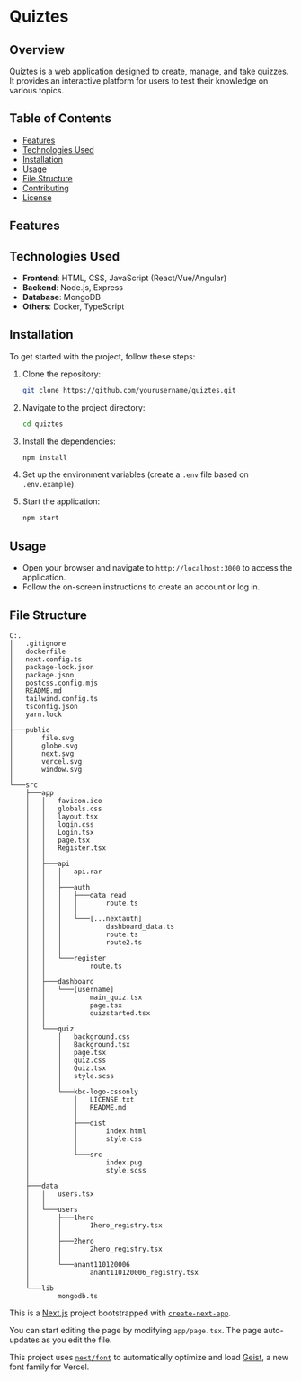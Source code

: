 # Quiztes

## Overview
Quiztes is a web application designed to create, manage, and take quizzes. It provides an interactive platform for users to test their knowledge on various topics.

## Table of Contents
- [Features](#features)
- [Technologies Used](#technologies-used)
- [Installation](#installation)
- [Usage](#usage)
- [File Structure](#file-structure)
- [Contributing](#contributing)
- [License](#license)

## Features
<!-- - Create and manage quizzes
- User authentication and profiles
- Interactive quiz-taking experience
- Dashboard for users to track their progress -->

## Technologies Used
- **Frontend**: HTML, CSS, JavaScript (React/Vue/Angular)
- **Backend**: Node.js, Express
- **Database**: MongoDB
- **Others**: Docker, TypeScript

## Installation
To get started with the project, follow these steps:

1. Clone the repository:
   ```bash
   git clone https://github.com/yourusername/quiztes.git
   ```

2. Navigate to the project directory:
   ```bash
   cd quiztes
   ```

3. Install the dependencies:
   ```bash
   npm install
   ```

4. Set up the environment variables (create a `.env` file based on `.env.example`).

5. Start the application:
   ```bash
   npm start
   ```

## Usage
- Open your browser and navigate to `http://localhost:3000` to access the application.
- Follow the on-screen instructions to create an account or log in.

## File Structure

```
C:.
│   .gitignore
│   dockerfile
│   next.config.ts
│   package-lock.json
│   package.json
│   postcss.config.mjs
│   README.md
│   tailwind.config.ts
│   tsconfig.json
│   yarn.lock
│   
├───public
│       file.svg
│       globe.svg
│       next.svg
│       vercel.svg
│       window.svg
│
└───src
    ├───app
    │   │   favicon.ico
    │   │   globals.css
    │   │   layout.tsx
    │   │   login.css
    │   │   Login.tsx
    │   │   page.tsx
    │   │   Register.tsx
    │   │
    │   ├───api
    │   │   │   api.rar
    │   │   │
    │   │   ├───auth
    │   │   │   ├───data_read
    │   │   │   │       route.ts
    │   │   │   │
    │   │   │   └───[...nextauth]
    │   │   │           dashboard_data.ts
    │   │   │           route.ts
    │   │   │           route2.ts
    │   │   │
    │   │   └───register
    │   │           route.ts
    │   │
    │   ├───dashboard
    │   │   └───[username]
    │   │           main_quiz.tsx
    │   │           page.tsx
    │   │           quizstarted.tsx
    │   │
    │   └───quiz
    │       │   background.css
    │       │   Background.tsx
    │       │   page.tsx
    │       │   quiz.css
    │       │   Quiz.tsx
    │       │   style.scss
    │       │
    │       └───kbc-logo-cssonly
    │           │   LICENSE.txt
    │           │   README.md
    │           │
    │           ├───dist
    │           │       index.html
    │           │       style.css
    │           │
    │           └───src
    │                   index.pug
    │                   style.scss
    │
    ├───data
    │   │   users.tsx
    │   │
    │   └───users
    │       ├───1hero
    │       │       1hero_registry.tsx
    │       │
    │       ├───2hero
    │       │       2hero_registry.tsx
    │       │
    │       └───anant110120006
    │               anant110120006_registry.tsx
    │
    └───lib
            mongodb.ts
```



This is a [Next.js](https://nextjs.org) project bootstrapped with [`create-next-app`](https://nextjs.org/docs/app/api-reference/cli/create-next-app).


You can start editing the page by modifying `app/page.tsx`. The page auto-updates as you edit the file.

This project uses [`next/font`](https://nextjs.org/docs/app/building-your-application/optimizing/fonts) to automatically optimize and load [Geist](https://vercel.com/font), a new font family for Vercel.

